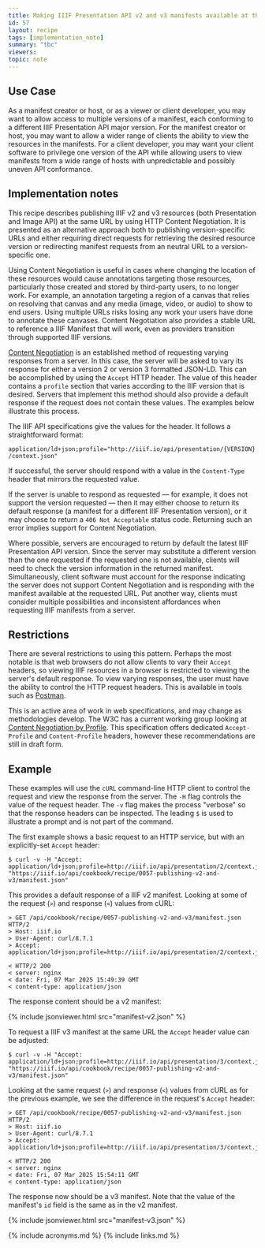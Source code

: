 ```yaml
---
title: Making IIIF Presentation API v2 and v3 manifests available at the same URL
id: 57
layout: recipe
tags: [implementation_note]
summary: "tbc"
viewers:
topic: note
---
```



## Use Case
As a manifest creator or host, or as a viewer or client developer, you may want to allow access to multiple versions of a manifest, each conforming to a different IIIF Presentation API major version. For the manifest creator or host, you may want to allow a wider range of clients the ability to view the resources in the manifests. For a client developer, you may want your client software to privilege one version of the API while allowing users to view manifests from a wide range of hosts with unpredictable and possibly uneven API conformance.

## Implementation notes

This recipe describes publishing IIIF v2 and v3 resources (both Presentation and Image API) at the same URL by using HTTP Content Negotiation. It is presented as an alternative approach both to publishing version-specific URLs and either requiring direct requests for retrieving the desired resource version or redirecting manifest requests from an neutral URL to a version-specific one.

Using Content Negotiation is useful in cases where changing the location of these resources would cause annotations targeting those resources, particularly those created and stored by third-party users, to no longer work. For example, an annotation targeting a region of a canvas that relies on resolving that canvas and any media (image, video, or audio) to show to end users. Using multiple URLs risks losing any work your users have done to annotate these canvases. Content Negotiation also provides a stable URL to reference a IIIF Manifest that will work, even as providers transition through 
supported IIIF versions.

[Content Negotiation](https://developer.mozilla.org/en-US/docs/Web/HTTP/Content_negotiation) is an established method of requesting varying responses from a server. In this case, the server will be asked to vary its response for either a version 2 or version 3 formatted JSON-LD. This can be accomplished by using the `Accept` HTTP header. The value of this header contains a `profile` section that varies according to the IIIF version that is desired. Servers that implement this method should also provide a default response if the request does not contain these values. The examples below illustrate this process.

The IIIF API specifications give the values for the header. It follows a straightforward format:

`application/ld+json;profile="http://iiif.io/api/presentation/{VERSION}/context.json"`

If successful, the server should respond with a value in the `Content-Type` header that mirrors the requested value. 

If the server is unable to respond as requested &#8212; for example, it does not support the version requested &#8212; then it may either choose to return its default response (a manifest for a different IIIF Presentation version), or it may choose to return a `406 Not Acceptable` status code. Returning such an error implies support for Content Negotiation.

Where possible, servers are encouraged to return by default the latest IIIF Presentation API version. Since the server may substitute a different version than the one requested if the requested one is not available, clients will need to check the version information in the returned manifest. Simultaneously, client software must account for the response indicating the server does not support Content Negotiation and is responding with the manifest available at the requested URL. Put another way, clients must consider multiple possibilities and inconsistent affordances when requesting IIIF manifests from a server.

## Restrictions

There are several restrictions to using this pattern. Perhaps the most notable is that web browsers do not allow clients to vary their `Accept` headers, so viewing IIIF resources in a browser is restricted to viewing the server's default response. To view varying responses, the user must have the ability to control the HTTP request headers. This is available in tools such as [Postman](https://www.postman.com/).

This is an active area of work in web specifications, and may change as methodologies develop. The W3C has a current working group looking at [Content Negotiation by Profile](https://www.w3.org/TR/dx-prof-conneg/.). This specification offers dedicated `Accept-Profile` and `Content-Profile` headers, however these recommendations are
still in draft form.

## Example

These examples will use the `cURL` command-line HTTP client to control the request and view the response from the server. The `-H` flag controls the value of the request header. The `-v` flag makes the process "verbose" so that the response headers can be inspected. The leading `$` is used to illustrate a prompt and is not part of the command.

The first example shows a basic request to an HTTP service, but with an explicitly-set `Accept` header:

    $ curl -v -H "Accept: application/ld+json;profile=http://iiif.io/api/presentation/2/context.json" "https://iiif.io/api/cookbook/recipe/0057-publishing-v2-and-v3/manifest.json"

This provides a default response of a IIIF v2 manifest. Looking at some of the request (`>`) and response (`<`) values from cURL:

    > GET /api/cookbook/recipe/0057-publishing-v2-and-v3/manifest.json HTTP/2
    > Host: iiif.io
    > User-Agent: curl/8.7.1
    > Accept: application/ld+json;profile=http://iiif.io/api/presentation/2/context.json

    < HTTP/2 200
    < server: nginx
	< date: Fri, 07 Mar 2025 15:49:39 GMT
    < content-type: application/json

The response content should be a v2 manifest:

{% include jsonviewer.html src="manifest-v2.json" %}

To request a IIIF v3 manifest at the same URL the `Accept` header value can be adjusted:

    $ curl -v -H "Accept: application/ld+json;profile=http://iiif.io/api/presentation/3/context.json" "https://iiif.io/api/cookbook/recipe/0057-publishing-v2-and-v3/manifest.json"

Looking at the same request (`>`) and response (`<`) values from cURL as for the previous example, we see the difference in the request's `Accept` header:

    > GET /api/cookbook/recipe/0057-publishing-v2-and-v3/manifest.json HTTP/2
    > Host: iiif.io
    > User-Agent: curl/8.7.1
    > Accept: application/ld+json;profile=http://iiif.io/api/presentation/3/context.json

    < HTTP/2 200
    < server: nginx
	< date: Fri, 07 Mar 2025 15:54:11 GMT
	< content-type: application/json

The response now should be a v3 manifest. Note that the value of the manifest's `id` field is the same as in the v2 manifest.

{% include jsonviewer.html src="manifest-v3.json" %}

{% include acronyms.md %}
{% include links.md %}

